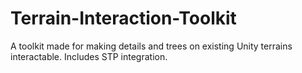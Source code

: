# Terrain-Interaction-Toolkit
A toolkit made for making details and trees on existing Unity terrains interactable. Includes STP integration.

